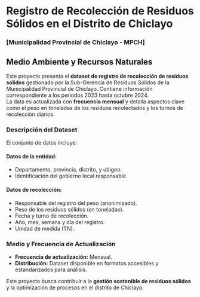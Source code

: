 # Registro de Recolección de Residuos Sólidos en el Distrito de Chiclayo  
### [Municipalidad Provincial de Chiclayo - MPCH]

## Medio Ambiente y Recursos Naturales

Este proyecto presenta el **dataset de registro de recolección de residuos sólidos** gestionado por la Sub-Gerencia de Residuos Sólidos de la Municipalidad Provincial de Chiclayo. Contiene información correspondiente a los periodos 2023 hasta octubre 2024.  
La data es actualizada con **frecuencia mensual** y detalla aspectos clave como el peso en toneladas de los residuos recolectados y los turnos de recolección diarios.

### Descripción del Dataset  
El conjunto de datos incluye:  

#### **Datos de la entidad:**  
- Departamento, provincia, distrito, y ubigeo.  
- Identificación del gobierno local responsable.  

#### **Datos de recolección:**  
- Responsable del registro del peso (anonimizado).  
- Peso de los residuos sólidos (en toneladas).  
- Fecha y turno de recolección.  
- Año, mes, semana y día del registro.  
- Unidad de medida (TN).  

### Medio y Frecuencia de Actualización  
- **Frecuencia de actualización:** Mensual.  
- **Distribución:** Dataset disponible en formatos accesibles y estandarizados para análisis.  

Este proyecto busca contribuir a la **gestión sostenible de residuos sólidos** y la optimización de procesos en el distrito de Chiclayo.
